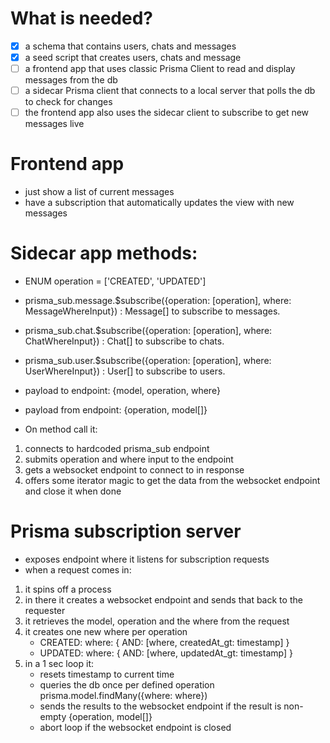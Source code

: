 # What is needed?

- [x] a schema that contains users, chats and messages
- [x] a seed script that creates users, chats and message
- [ ] a frontend app that uses classic Prisma Client to read and display messages from the db
- [ ] a sidecar Prisma client that connects to a local server that polls the db to check for changes
- [ ] the frontend app also uses the sidecar client to subscribe to get new messages live

# Frontend app

- just show a list of current messages
- have a subscription that automatically updates the view with new messages

# Sidecar app methods:

- ENUM operation = ['CREATED', 'UPDATED']
- prisma_sub.message.$subscribe({operation: [operation], where: MessageWhereInput}) : Message[] to subscribe to messages.
- prisma_sub.chat.$subscribe({operation: [operation], where: ChatWhereInput}) : Chat[] to subscribe to chats.
- prisma_sub.user.$subscribe({operation: [operation], where: UserWhereInput}) : User[] to subscribe to users.
- payload to endpoint: {model, operation, where}
- payload from endpoint: {operation, model[]}

- On method call it:

1. connects to hardcoded prisma_sub endpoint
2. submits operation and where input to the endpoint
3. gets a websocket endpoint to connect to in response
4. offers some iterator magic to get the data from the websocket endpoint and close it when done

# Prisma subscription server

- exposes endpoint where it listens for subscription requests
- when a request comes in:

1. it spins off a process
2. in there it creates a websocket endpoint and sends that back to the requester
3. it retrieves the model, operation and the where from the request
4. it creates one new where per operation
   - CREATED: where: { AND: [where, createdAt_gt: timestamp] }
   - UPDATED: where: { AND: [where, updatedAt_gt: timestamp] }
5. in a 1 sec loop it:
   - resets timestamp to current time
   - queries the db once per defined operation prisma.model.findMany({where: where})
   - sends the results to the websocket endpoint if the result is non-empty {operation, model[]}
   - abort loop if the websocket endpoint is closed
